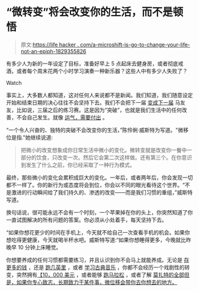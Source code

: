 # “微转变”将会改变你的生活，而不是顿悟

> 原文:[https://life hacker . com/a-microshift-is-go-to-change-your-life-not-an-epiph-1829355826](https://lifehacker.com/a-microshift-is-going-to-change-your-life-not-an-epiph-1829355826)

有多少人为新的一年设定了目标，准备好早上 5 点起床去健身房，或者彻底戒酒，或者每个周末花两个小时学习演奏一种新乐器？这些人中有多少人失败了？

Watch

事实上，大多数人都知道，这对任何人来说都不是新闻。我们知道，我们随意设定开始和结束日期的决心往往不会坚持下去。我们不会把下一届 [变成下一届](https://lifehacker.com/take-yo-yo-mas-advice-on-learning-incrementally-1828682697) 马友友，比如说，三届之后的练习赛。这是因为“突破”，也就是我们生活中的任何改善，不会自己发生。就像 [运气，需要付出](https://lifehacker.com/how-to-attract-luck-1829143769) 。

“一个令人兴奋的、独特的突破不会改变你的生活，”陈伶俐·威斯特为写道。"微移位是指."她继续说道:

> 把微小的改变想象成你日常生活中微小的变化。微转变就是改变你一餐中一部分的饮食，只改变一次。然后它会第二次这样做。还有第三个。在你意识到发生了什么之前，你已经采取了一种行为模式。

最终，那些微小的变化会累积成巨大的变化。一年后，或者两年后，你会发现一切都不一样了。你的新行为或态度将会到位，你会以不同的眼光看待这个世界。“不是激进的行动瞬间给了我们持久的、渗透的改变——而是我们习惯的重组，”威斯特写道。

换句话说，很可能永远不会有一个时刻，一个苹果掉在你的头上，你突然知道了你一直试图解决的所有问题的答案。你必须从小处着手，每天坚持下去。

“如果你想花更少的时间在手机上，今天就不给自己一次查看手机的机会。如果你想吃得更健康，今天就喝半杯水吧。威斯特写道:“如果你想睡得更多，今晚就比昨晚早 10 分钟上床睡觉。

你想要养成的任何习惯都需要练习，并且认识到你不会马上就能养成。无论是 [存更多的钱](https://twocents.lifehacker.com/prioritize-building-up-your-cash-reserves-1828655744) ，还是 [跑几英里](https://lifehacker.com/try-running-without-music-1829324975) ，或者 [学习古典音乐](https://lifehacker.com/how-to-start-listening-to-classical-music-1827887495) ，你都不会经历一个戏剧性的转变，突然拥有[【10，000 美元](https://twocents.lifehacker.com/aim-to-get-to-10-000-1827509198) ，或者能够 [跑马拉松](https://lifehacker.com/how-to-build-up-to-your-first-race-as-a-runner-1821437494) ，或者了解 [莫扎特的全部但是，如果你专心致志，长期致力于某件事，微位移会带你去你想去的地方。](https://lifehacker.com/how-to-really-appreciate-classical-music-1828130857)